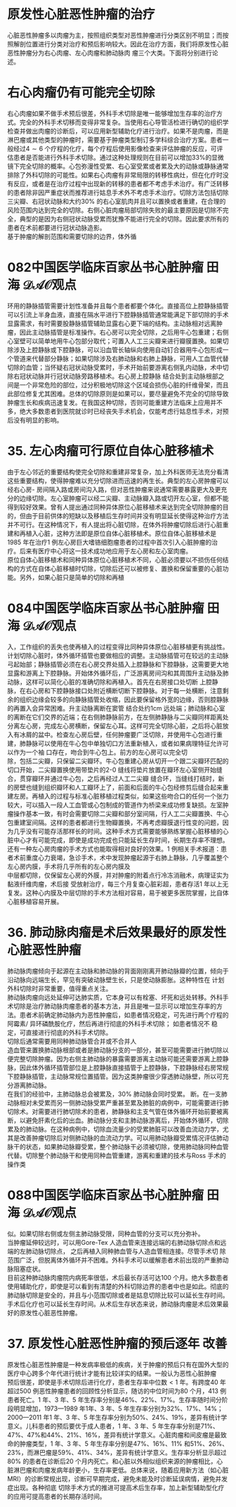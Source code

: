 # 原发性心脏恶性肿瘤的治疗  
心脏恶性肿瘤多以肉瘤为主，按照组织类型对恶性肿瘤进行分类区别不明显；而按照解剖位置进行分类对治疗和预后影响较大。因此在治疗方面，我们将原发性心脏恶性肿瘤分为右心肉瘤、左心肉瘤和肺动脉肉 瘤三个大类。下面将分别进行论述。  
#  右心肉瘤仍有可能完全切除  
右心肉瘤如果不做手术预后很差，外科手术切除是唯一能够增加生存率的治疗方式。完全的外科手术切移而变得非常复杂。当使用右心导管活检进行确切的组织学检查并做出肉瘤的诊断后，可以应用新型辅助化疗进行治疗。如果不是肉瘤，而是淋巴瘤或其他类型的肿瘤时，需要基于肿瘤类型制订多学科综合治疗方案。患者一般经过$4\sim6$ 个疗程的化疗，每个疗程后使用影像检查来评估肿瘤的反应，可评估患者是否能进行外科手术切除。通过这种处理规则在目前可以增加$33\%$的显微镜下完全切除的概率。心包弥漫性受累、右心室受累或者累及大的动脉或静脉通常排除了外科切除的可能性。如果右心肉瘤有非常局限的转移性病灶，但在化疗时没有反应，或者是在治疗过程中出现新的转移的患者都不考虑手术治疗。有广泛转移的患者除非因严重症状而推荐进行姑息手术外不考虑手术治疗。切除方法包括切除三尖瓣、右冠状动脉和大约$30\%$ 的右心室肌肉并且可以置换或者重建，在合理的风险范围内达到完全的切除。右侧心脏肉瘤局部切除失败的最主要原因是切除不完全，典型的是因为右侧冠状动脉受累而犹豫不能进行完全的切除。因此要求所有的患者在术前都要进行冠状动脉造影。  
基于肿瘤的解剖范围和需要切除的边界，体外循  
# 082中国医学临床百家丛书心脏肿瘤  田海  $\mathcal{D A O}$观点  
环用的静脉插管需要计划性准备并且每个患者都要个体化。直接高位上腔静脉插管可以引流上半身血液，直接在隔水平进行下腔静脉插管通常能满足下部切除的手术显露需求，有时需要股静脉插管辅助显露右心更下端的结构。主动脉相对远离肿瘤，因此主动脉插管是标准操作。右心房可以完全切除，之后用牛心包重建；右侧心室壁可以简单地用牛心包部分取代；可置入人工三尖瓣来进行瓣膜置换。如果切除涉及上腔静脉或下腔静脉，可以沿血管长轴纵向使用自动钉合器用牛心包形成一个管道来代替部分静脉；如果切除涉及右肺动脉和右肺上静脉，可用人工血管代替切除的血管；当怀疑右冠状动脉受累时，手术开始前要游离右侧乳内动脉，术中切除右冠状动脉并行冠状动脉旁路移植术。右心房上腔静脉 结合处到主动脉根部之间是一个非常危险的部位，过分积极地切除这个区域会损伤心脏的纤维骨架，而且此部位修复尤其困难。总体的切除原则是如果可以，要尽量避免不完全的切除导致肿瘤生长和疾病迅速复发。在我国这种切除，否则可能重建方法临床上应用并不多，绝大多数患者到医院就诊时已经丧失手术机会，仅能考虑行姑息性手术，对预后没有明显的影响。  
# 35.  左心肉瘤可行原位自体心脏移植术  
由于左心邻近的重要结构使完全切除和重建非常复杂，加上外科医师无法充分看清这些重要结构，使得肿瘤难以充分切除进而迅速的再生长。典型的左心房肿瘤可以经右心房- 房间隔入路或房间沟入路，但对恶性肿瘤来说通常需要暴露更大及更充分的边缘切除。左心室肿瘤可以经二尖瓣、主动脉瓣入路或切开左心室，但都不能得到较好效果。曾有人提出通过同种异体原位心脏移植术来达到完全切除肿瘤的目的，但由于目前供体的短缺以及移植后生存时间并没有明显延长使得这种治疗方法并不可行。在这种情况下，有人提出将心脏切除，在体外将肿瘤切除后进行心脏重建和再植入心脏，这种方法即是原位自体心脏移植术。原位自体心脏移植术是1985 年在治疗1 例左心房巨大嗜铬细胞瘤患者的过程中首次引入心脏肿瘤的治疗。后来有医疗中心将这一技术成功地应用于左心房和左心室肉瘤。  
原位自体心脏移植术和同种异体原位心脏移植术不同，心脏必须要以不损伤任何结构的方式在自体心脏移植时切除，切除后还可以被修复、置换和保留重要的心脏功能。另外，如果心脏只是简单的切除和再植  
# 084中国医学临床百家丛书心脏肿瘤  田海  $\mathcal{D A O}$观点  
入，工作组织的丢失也使再植入的过程变得比同种异体原位心脏移植更有挑战性。  
计划切除心脏时，体外循环插管也要做相应的调整。主动脉插管可在较远的主动脉弓起始部；静脉插管必须在右心房交界处插入上腔静脉和下腔静脉，这需要更大地显露和游离上下腔静脉。开始体外循环后，广泛游离房间沟和其周围升主动脉及肺动脉，这样可以简化心脏的准确切除和再植入。首先在右房接口处切断 上腔静脉，在右心房和下腔静脉接口处附近横断切断下腔静脉。对于每一处横断，注意剩余的组织边缘会较多的向静脉插管处收缩，因此要保留格外宽的边缘，否则腔静脉的再置入会异常困难。升主动脉离断在窦管 结合处约1cm 远处端；肺动脉和心室的离断在它们交界的近端；在右侧肺静脉前方，在左侧肺静脉与二尖瓣同样距离处分离左心房，完成左心房横断，保留左心耳。这样可完全切除心脏，之后将心脏放入有冰屑的盆中。检查左心房后壁，任何肿瘤要广泛切除，并使用牛心包进行重建，肺静脉可以使用在牛心包中单独切口方法重新植入，或者如果病理特征允许可以作为一个袖 口存在，吻合到牛心包上。前方的左心房可以完全切  
除，包括二尖瓣，只保留二尖瓣环。牛心包重建心房从切开一个跟二尖瓣环匹配的切口开始，二尖瓣置换使用带垫片的2-0 缝线将垫片放置在瓣环左心室侧开始缝合，贯穿瓣环并通过牛心包，之后再经过人工二尖瓣 缝合环，当缝线打结时，新的房壁也缝到组织瓣环和人工瓣环上了，前面和后面的牛心包经修剪后缝合起来重建左房。再植入的过程与标准心脏移植过程类似，如果这些吻合口的任何一个张力较大，可以插入一段人工血管或心包制成的管道作为桥梁来成功修复缺损。左室肿瘤操作基本一致，有时会需要切除二尖瓣和部分室间隔，行人工二尖瓣置换、牛心包重建室间隔。这样的患者都进行生物瓣置换，不再考虑瓣膜退行性变的问题，因为几乎没有可能存活那样长的时间。这种手术方式需要能够熟练掌握心脏移植的心脏中心才有可能完成，即使是成功完成也只能延长生存时间，长期生存率不理想。  
还有一种左心房肉瘤的手术方式也能取得相对良好的效果。1 例相关手术报道：患者术前重度心力衰竭，急诊手术，术中发现肿瘤起源于右肺上静脉，几乎覆盖整个左心房内膜，手术将几乎所有的左心房内膜及  
中层都切除，仅保留左心房的外膜，并对肿瘤的附着点行冷冻消融术，病理证实为黏液纤维肉瘤，术后接 受放射治疗，每三个月复查心脏彩超，患者存活1 年以上无复发。这种心内膜及中层切除的手术方法相对容易，易于被更多医院掌握，比自体心脏移植容易开展。  
# 36. 肺动脉肉瘤是术后效果最好的原发性心脏恶性肿瘤  
肺动脉肉瘤倾向于起源在主动脉和肺动脉的背面刚刚离开肺动脉瓣的位置，倾向于沿动脉向远端生长，罕见有突破动脉壁生长，只是使动脉膨胀。这种特性在 计划外科切除时非常重要，值得重点关注。  
肺动脉肉瘤向远处延伸可达肺实质，它本身可以有栓塞、坏死和远处转移。外科手术切除是治疗肺动脉肉瘤患者的基本方法，并且是唯一显示可以增加生存率的方法。患者术前确定肺动脉内为恶性肿瘤后，如患者情况稳定，可先进行两个疗程的阿霉素/ 异环磷酰胺化疗，然后再进行彻底的外科手术切除； 如患者情况不 稳定，可直接进行彻底的外科手术切除。  
切除后通常需要用同种肺动脉管合并或不合并人  
造血管来置换肺动脉根部或者是肺动脉分支的一部分，甚至可能需要进行肺切除以便完整切除肿瘤。因为右侧主肺动脉的暴露需要游离主动脉可能还需要游离上腔静脉，因此体外循环插管部位是上腔静脉直接插管于上腔静脉，下腔静脉经右房常规下腔静脉插管，主动脉常规位置插管。因为这类肿瘤很少穿透肺动脉壁，所以可充分游离肺动脉。  
在我们的经验中，主肺动脉总会被累及，$30\%$ 肺动脉会同时受累。 断。在一支肺动脉相对未受累而另一侧肺动脉受累严重甚至累及肺脏的病例中，可能需要进行肺切除术。对需要进行肺切除术的患者，肺静脉和主支气管在体外循环开始前要被离断，以避免肝素化后的出血。肺动脉分支和主肺动脉游离后，开始体外循环，切除累及的肺动脉。在这种病例中，切除血流量少的受累肺脏可以改善血流动力学，尤其是改善肿瘤切除后对侧肺动脉的血流动力学。可以用肺动脉瓣受累情况评估肺动脉干的状态，如果肺动脉瓣受累，整个肺动脉干必须被切除，使用肺动脉同种血管代替。切除整个肺动脉干和使用同种血管重建，游离和重建的技术与Ross 手术的操作类  
# 088中国医学临床百家丛书心脏肿瘤  田海  $\mathcal{D A O}$观点  
似。如果切除右侧或左侧主肺动脉受限，同种血管的分支可以充分弥补。  
当肿瘤延伸较远时，可以用Gore-Tex 人造血管来连接远端的右肺动脉切除点和远端的左肺动脉切除点， 之后再植入同种肺血管与人造血管相连接。尽管手术切 除范围广泛，但脱离体外循环并不困难。外科手术可以缓解患者术前出现的严重肺动脉阻塞症状。  
目前这种肺动脉肉瘤院内病死率很低，术后最长存活可达100 个月。绝大多数患者使用辅助化疗，即使是可以看到有清楚的外科切除边界的患者中也是如此。彻底的肺动脉切除是安全的，并且与小范围切除或者是姑息切除比较可以延长生存时间。手术后化疗也可以延长生存时间。从术后生存状态来说，肺动脉肉瘤是术后效果最好的原发性心脏恶性肿瘤。  
# 37. 原发性心脏恶性肿瘤的预后逐年 改善  
原发性心脏恶性肿瘤是一种发病率极低的疾病，关于肿瘤的预后只有在国外大型的医疗中心跨多个年代进行统计才能有比较详实的结果。一般认为恶性心脏肿瘤  
预后很差，即使是手术切除后进行化疗，患者生存率中位数$<1$ 年。有跨度40 年超过500 例恶性肿瘤患者的回顾性分析显示，随访的中位时间为80 个月，413 例患者死亡。1 年、3 年、5 年生存率分别是$46\%$、$22\%$、$17\%$。生存率随时间分阶段明显增加，1973—1989 年1年、3 年、5 年生存率分别为$32\%$、$17\%$、$14\%$；2000—2011 年1 年、3 年、5 年生存率分别为$50\%$、$24\%$、$19\%$，差异有统计学意义。儿科患者的预后要优于成人患者，1 年、3 年、5 年生存率分别是$71\%$、$47\%$、$47\%$和$44\%$、$21\%$、$16\%$，差异有统计学意义。心脏肉瘤和间皮瘤是最致命的肿瘤类型，1 年、3 年、5 年生存率分别是$47\%$、$16\%$、$11\%$ 和$51\%$、$26\%$、$23\%$，而淋巴瘤是$59\%$、$41\%$、$34\%$，差异有统计学意义。生存率分析显示超过$80\%$ 的患者在诊断后20 个月内死亡。和心脏以外相似组织来源的肿瘤相比，心脏淋巴瘤和肉瘤发病年龄更小，生存率更低。总体来说，随着应用新方法（如心脏MRI）的诊断常规出现，诊断可早期完成，避免未能及时诊断延误病情，避免并发症出现。各种彻底 切除手术方式的推进可提高术后生存率，加上新型辅助型化疗的应用可提高患者的长期存活时间。  